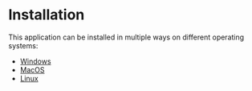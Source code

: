 # Installation

This application can be installed in multiple ways on different operating systems:

- [Windows](windows)
- [MacOS](macos)
- [Linux](linux)
